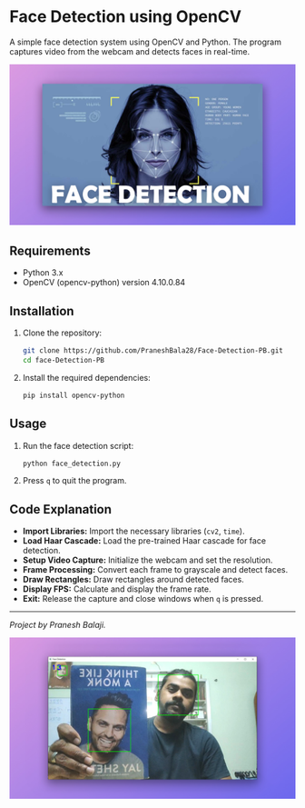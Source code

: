 # Face Detection using OpenCV

A simple face detection system using OpenCV and Python. The program captures video from the webcam and detects faces in real-time.

![FACE DETECTION](https://github.com/PraneshBala28/Face-Detection-PB/blob/main/FaceDetection.jpg?raw=true)

## Requirements
- Python 3.x
- OpenCV (opencv-python) version 4.10.0.84

## Installation

1. Clone the repository:
    ```bash
    git clone https://github.com/PraneshBala28/Face-Detection-PB.git
    cd face-Detection-PB
    ```

2. Install the required dependencies:
    ```bash
    pip install opencv-python
    ```

## Usage

1. Run the face detection script:
    ```bash
    python face_detection.py
    ```

2. Press `q` to quit the program.

## Code Explanation

- **Import Libraries:** Import the necessary libraries (`cv2`, `time`).
- **Load Haar Cascade:** Load the pre-trained Haar cascade for face detection.
- **Setup Video Capture:** Initialize the webcam and set the resolution.
- **Frame Processing:** Convert each frame to grayscale and detect faces.
- **Draw Rectangles:** Draw rectangles around detected faces.
- **Display FPS:** Calculate and display the frame rate.
- **Exit:** Release the capture and close windows when `q` is pressed.

---
*Project by Pranesh Balaji.*

![Working Screenshot](https://github.com/PraneshBala28/Face-Detection-PB/blob/main/workingSS.jpg?raw=true)

